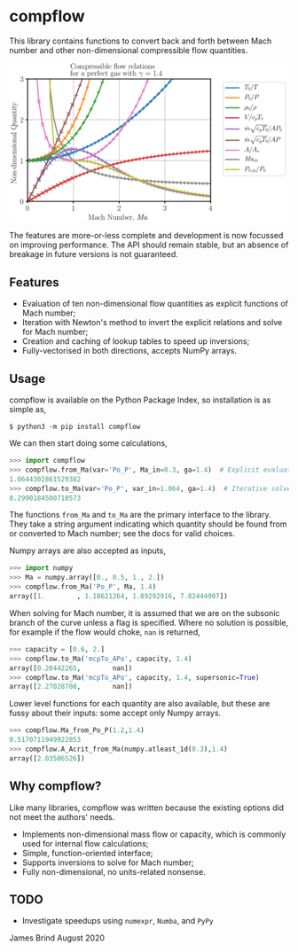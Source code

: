 # compflow

This library contains functions to convert back and forth between Mach number
and other non-dimensional compressible flow quantities.

![Compressible flow quantities](sample/sample.svg)

The features are more-or-less complete and development is now focussed on
improving performance. The API should remain stable, but an absence of breakage
in future versions is not guaranteed.

## Features

* Evaluation of ten non-dimensional flow quantities as explicit functions of
  Mach number;
* Iteration with Newton's method to invert the explicit relations and solve for
  Mach number;
* Creation and caching of lookup tables to speed up inversions;
* Fully-vectorised in both directions, accepts NumPy arrays.

## Usage

compflow is available on the Python Package Index, so installation is as simple as,
```
$ python3 -m pip install compflow
```

We can then start doing some calculations,
```python
>>> import compflow
>>> compflow.from_Ma(var='Po_P', Ma_in=0.3, ga=1.4)  # Explicit evaluation
1.0644302861529382
>>> compflow.to_Ma(var='Po_P', var_in=1.064, ga=1.4)  # Iterative solve
0.2990184500710573
```
The functions `from_Ma` and `to_Ma` are the primary interface to the library.
They take a string argument indicating which quantity should be found from or
converted to Mach number; see the docs for valid choices.

Numpy arrays are also accepted as inputs,
```python
>>> import numpy
>>> Ma = numpy.array([0., 0.5, 1., 2.])
>>> compflow.from_Ma('Po_P', Ma, 1.4)
array([1.        , 1.18621264, 1.89292916, 7.82444907])
```

When solving for Mach number, it is assumed that we are on the subsonic branch
of the curve unless a flag is specified. Where no solution is possible, for
example if the flow would choke, `nan` is returned,
```python 
>>> capacity = [0.6, 2.]
>>> compflow.to_Ma('mcpTo_APo', capacity, 1.4)
array([0.28442265,        nan])
>>> compflow.to_Ma('mcpTo_APo', capacity, 1.4, supersonic=True)
array([2.27028708,        nan])
```

Lower level functions for each quantity are also available, but these are fussy
about their inputs: some accept only Numpy arrays.
```python
>>> compflow.Ma_from_Po_P(1.2,1.4)
0.5170711949922853
>>> compflow.A_Acrit_from_Ma(numpy.atleast_1d(0.3),1.4)
array([2.03506526])
```

## Why compflow?

Like many libraries, compflow was written because the existing options did not
meet the authors' needs.

* Implements non-dimensional mass flow or capacity, which is commonly used for
  internal flow calculations;
* Simple, function-oriented interface;
* Supports inversions to solve for Mach number;
* Fully non-dimensional, no units-related nonsense.

## TODO

* Investigate speedups using `numexpr`, `Numba`, and `PyPy`

James Brind
August 2020
